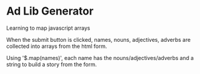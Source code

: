 # Ad Lib Generator
Learning to map javascript arrays

When the submit button is clicked, names, nouns, adjectives, adverbs are collected into arrays from the html form.

Using '$.map(names)', each name has the nouns/adjectives/adverbs and a string to build a story from the form.
